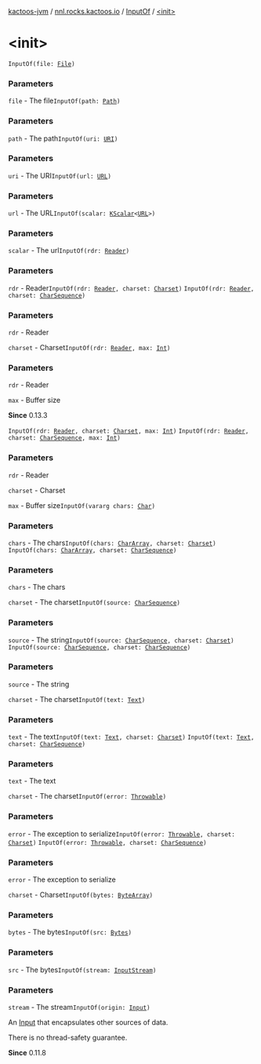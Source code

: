 [kactoos-jvm](../../index.md) / [nnl.rocks.kactoos.io](../index.md) / [InputOf](index.md) / [&lt;init&gt;](./-init-.md)

# &lt;init&gt;

`InputOf(file: `[`File`](http://docs.oracle.com/javase/8/docs/api/java/io/File.html)`)`

### Parameters

`file` - The file`InputOf(path: `[`Path`](http://docs.oracle.com/javase/8/docs/api/java/nio/file/Path.html)`)`

### Parameters

`path` - The path`InputOf(uri: `[`URI`](http://docs.oracle.com/javase/8/docs/api/java/net/URI.html)`)`

### Parameters

`uri` - The URI`InputOf(url: `[`URL`](http://docs.oracle.com/javase/8/docs/api/java/net/URL.html)`)`

### Parameters

`url` - The URL`InputOf(scalar: `[`KScalar`](../../nnl.rocks.kactoos/-k-scalar.md)`<`[`URL`](http://docs.oracle.com/javase/8/docs/api/java/net/URL.html)`>)`

### Parameters

`scalar` - The url`InputOf(rdr: `[`Reader`](http://docs.oracle.com/javase/8/docs/api/java/io/Reader.html)`)`

### Parameters

`rdr` - Reader`InputOf(rdr: `[`Reader`](http://docs.oracle.com/javase/8/docs/api/java/io/Reader.html)`, charset: `[`Charset`](http://docs.oracle.com/javase/8/docs/api/java/nio/charset/Charset.html)`)`
`InputOf(rdr: `[`Reader`](http://docs.oracle.com/javase/8/docs/api/java/io/Reader.html)`, charset: `[`CharSequence`](https://kotlinlang.org/api/latest/jvm/stdlib/kotlin/-char-sequence/index.html)`)`

### Parameters

`rdr` - Reader

`charset` - Charset`InputOf(rdr: `[`Reader`](http://docs.oracle.com/javase/8/docs/api/java/io/Reader.html)`, max: `[`Int`](https://kotlinlang.org/api/latest/jvm/stdlib/kotlin/-int/index.html)`)`

### Parameters

`rdr` - Reader

`max` - Buffer size

**Since**
0.13.3

`InputOf(rdr: `[`Reader`](http://docs.oracle.com/javase/8/docs/api/java/io/Reader.html)`, charset: `[`Charset`](http://docs.oracle.com/javase/8/docs/api/java/nio/charset/Charset.html)`, max: `[`Int`](https://kotlinlang.org/api/latest/jvm/stdlib/kotlin/-int/index.html)`)`
`InputOf(rdr: `[`Reader`](http://docs.oracle.com/javase/8/docs/api/java/io/Reader.html)`, charset: `[`CharSequence`](https://kotlinlang.org/api/latest/jvm/stdlib/kotlin/-char-sequence/index.html)`, max: `[`Int`](https://kotlinlang.org/api/latest/jvm/stdlib/kotlin/-int/index.html)`)`

### Parameters

`rdr` - Reader

`charset` - Charset

`max` - Buffer size`InputOf(vararg chars: `[`Char`](https://kotlinlang.org/api/latest/jvm/stdlib/kotlin/-char/index.html)`)`

### Parameters

`chars` - The chars`InputOf(chars: `[`CharArray`](https://kotlinlang.org/api/latest/jvm/stdlib/kotlin/-char-array/index.html)`, charset: `[`Charset`](http://docs.oracle.com/javase/8/docs/api/java/nio/charset/Charset.html)`)`
`InputOf(chars: `[`CharArray`](https://kotlinlang.org/api/latest/jvm/stdlib/kotlin/-char-array/index.html)`, charset: `[`CharSequence`](https://kotlinlang.org/api/latest/jvm/stdlib/kotlin/-char-sequence/index.html)`)`

### Parameters

`chars` - The chars

`charset` - The charset`InputOf(source: `[`CharSequence`](https://kotlinlang.org/api/latest/jvm/stdlib/kotlin/-char-sequence/index.html)`)`

### Parameters

`source` - The string`InputOf(source: `[`CharSequence`](https://kotlinlang.org/api/latest/jvm/stdlib/kotlin/-char-sequence/index.html)`, charset: `[`Charset`](http://docs.oracle.com/javase/8/docs/api/java/nio/charset/Charset.html)`)`
`InputOf(source: `[`CharSequence`](https://kotlinlang.org/api/latest/jvm/stdlib/kotlin/-char-sequence/index.html)`, charset: `[`CharSequence`](https://kotlinlang.org/api/latest/jvm/stdlib/kotlin/-char-sequence/index.html)`)`

### Parameters

`source` - The string

`charset` - The charset`InputOf(text: `[`Text`](../../nnl.rocks.kactoos/-text/index.md)`)`

### Parameters

`text` - The text`InputOf(text: `[`Text`](../../nnl.rocks.kactoos/-text/index.md)`, charset: `[`Charset`](http://docs.oracle.com/javase/8/docs/api/java/nio/charset/Charset.html)`)`
`InputOf(text: `[`Text`](../../nnl.rocks.kactoos/-text/index.md)`, charset: `[`CharSequence`](https://kotlinlang.org/api/latest/jvm/stdlib/kotlin/-char-sequence/index.html)`)`

### Parameters

`text` - The text

`charset` - The charset`InputOf(error: `[`Throwable`](https://kotlinlang.org/api/latest/jvm/stdlib/kotlin/-throwable/index.html)`)`

### Parameters

`error` - The exception to serialize`InputOf(error: `[`Throwable`](https://kotlinlang.org/api/latest/jvm/stdlib/kotlin/-throwable/index.html)`, charset: `[`Charset`](http://docs.oracle.com/javase/8/docs/api/java/nio/charset/Charset.html)`)`
`InputOf(error: `[`Throwable`](https://kotlinlang.org/api/latest/jvm/stdlib/kotlin/-throwable/index.html)`, charset: `[`CharSequence`](https://kotlinlang.org/api/latest/jvm/stdlib/kotlin/-char-sequence/index.html)`)`

### Parameters

`error` - The exception to serialize

`charset` - Charset`InputOf(bytes: `[`ByteArray`](https://kotlinlang.org/api/latest/jvm/stdlib/kotlin/-byte-array/index.html)`)`

### Parameters

`bytes` - The bytes`InputOf(src: `[`Bytes`](../../nnl.rocks.kactoos/-bytes/index.md)`)`

### Parameters

`src` - The bytes`InputOf(stream: `[`InputStream`](http://docs.oracle.com/javase/8/docs/api/java/io/InputStream.html)`)`

### Parameters

`stream` - The stream`InputOf(origin: `[`Input`](../../nnl.rocks.kactoos/-input/index.md)`)`

An [Input](../../nnl.rocks.kactoos/-input/index.md) that encapsulates other sources of data.

There is no thread-safety guarantee.

**Since**
0.11.8

